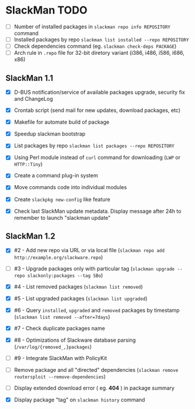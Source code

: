 # SlackMan TODO

 - [ ] Number of installed packages in `slackman repo info REPOSITORY` command
 - [ ] Installed packages by repo `slackman list installed --repo REPOSITORY`
 - [ ] Check dependencies command (eg. `slackman check-deps PACKAGE`)
 - [ ] Arch rule in `.repo` file for 32-bit diretory variant (i386, i486, i586, i686, x86)

## SlackMan 1.1

 - [x] D-BUS notification/service of available packages upgrade, security fix and ChangeLog
 - [x] Crontab script (send mail for new updates, download packages, etc)
 - [x] Makefile for automate build of package
 - [x] Speedup slackman bootstrap
 - [x] List packages by repo `slackman list packages --repo REPOSITORY`
 - [x] Using Perl module instead of `curl` command for downloading (`LWP` or `HTTP::Tiny`)
 - [x] Create a command plug-in system
 - [x] Move commands code into individual modules
 - [x] Create `slackpkg new-config` like feature
 - [x] Check last SlackMan update metadata. Display message after 24h to remember to launch "slackman update"


## SlackMan 1.2

 - [x] #2 - Add new repo via URL or via local file (`slackman repo add http://example.org/slackware.repo`)
 - [ ] #3 - Upgrade packages only with particular tag (`slackman upgrade --repo slackonly:packages --tag SBo`)
 - [x] #4 - List removed packages (`slackman list removed`)
 - [x] #5 - List upgraded packages (`slackman list upgraded`)
 - [x] #6 - Query `installed`, `upgraded` and `removed` packages by timestamp (`slackman list removed --after=7days`)
 - [x] #7 - Check duplicate packages name
 - [x] #8 - Optimizations of Slackware database parsing (`/var/log/{removed_,}packages`)
 - [ ] #9 - Integrate SlackMan with PolicyKit
 - [ ] Remove package and all "directed" dependencies (`slackman remove routersploit --remove-dependencies`)
 - [ ] Display extended download error ( eg. **404** ) in package summary
 - [x] Display package "tag" on `slackman history` command
 
